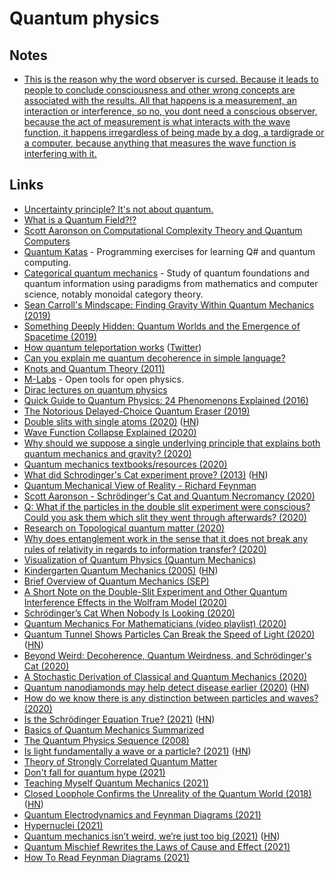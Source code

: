 # Quantum physics

## Notes

- [This is the reason why the word observer is cursed. Because it leads to people to conclude consciousness and other wrong concepts are associated with the results. All that happens is a measurement, an interaction or interference, so no, you dont need a conscious observer, because the act of measurement is what interacts with the wave function, it happens irregardless of being made by a dog, a tardigrade or a computer, because anything that measures the wave function is interfering with it.](https://www.reddit.com/r/quantum/comments/lqtxa6/does_the_observer_effect_only_happens_if_the/)

## Links

- [Uncertainty principle? It's not about quantum.](https://www.youtube.com/watch?v=MBnnXbOM5S4)
- [What is a Quantum Field?!?](https://www.youtube.com/watch?v=Y7Ac8zKTD-E)
- [Scott Aaronson on Computational Complexity Theory and Quantum Computers](https://www.youtube.com/watch?v=0jrybODBUpA)
- [Quantum Katas](https://github.com/Microsoft/QuantumKatas) - Programming exercises for learning Q# and quantum computing.
- [Categorical quantum mechanics](https://wiki2.org/en/Categorical_quantum_mechanics) - Study of quantum foundations and quantum information using paradigms from mathematics and computer science, notably monoidal category theory.
- [Sean Carroll's Mindscape: Finding Gravity Within Quantum Mechanics (2019)](https://overcast.fm/+S_7nkatBo)
- [Something Deeply Hidden: Quantum Worlds and the Emergence of Spacetime (2019)](https://www.goodreads.com/book/show/44065062-something-deeply-hidden)
- [How quantum teleportation works](https://quantum.country/teleportation) ([Twitter](https://twitter.com/michael_nielsen/status/1194368423116988416))
- [Can you explain me quantum decoherence in simple language?](https://www.reddit.com/r/askscience/comments/cetdgb/can_you_explain_me_quantum_decoherence_in_simple/)
- [Knots and Quantum Theory (2011)](https://www.ias.edu/ideas/2011/witten-knots-quantum-theory)
- [M-Labs](https://m-labs.hk/) - Open tools for open physics.
- [Dirac lectures on quantum physics](https://www.youtube.com/channel/UCJNLN1Zl4XKBAscTdhSLM1Q/videos)
- [Quick Guide to Quantum Physics: 24 Phenomenons Explained (2016)](https://medium.com/@gabrielp/top-24-quantum-physics-effects-bb49afdee552)
- [The Notorious Delayed-Choice Quantum Eraser (2019)](https://www.preposterousuniverse.com/blog/2019/09/21/the-notorious-delayed-choice-quantum-eraser/)
- [Double slits with single atoms (2020)](https://physicsworld.com/a/double-slits-with-single-atoms/) ([HN](https://news.ycombinator.com/item?id=22364787))
- [Wave Function Collapse Explained (2020)](https://www.boristhebrave.com/2020/04/13/wave-function-collapse-explained/)
- [Why should we suppose a single underlying principle that explains both quantum mechanics and gravity? (2020)](https://www.reddit.com/r/AskPhysics/comments/g314f4/why_should_we_suppose_a_single_underlying/)
- [Quantum mechanics textbooks/resources (2020)](https://www.reddit.com/r/askscience/comments/fo4igl/are_quantum_fields_in_any_way_similar_to/fldftev)
- [What did Schrodinger's Cat experiment prove? (2013)](https://wtamu.edu/~cbaird/sq/2013/07/30/what-did-schrodingers-cat-experiment-prove/) ([HN](https://news.ycombinator.com/item?id=23349052))
- [Quantum Mechanical View of Reality - Richard Feynman](https://www.youtube.com/playlist?list=PLW_HsOU6YZRkdhFFznHNEfua9NK3deBQy)
- [Scott Aaronson - Schrödinger's Cat and Quantum Necromancy (2020)](https://www.youtube.com/watch?v=xAYzTNFyazo)
- [Q: What if the particles in the double slit experiment were conscious? Could you ask them which slit they went through afterwards? (2020)](https://www.askamathematician.com/2020/05/q-what-if-the-particles-in-the-double-slit-experiment-were-conscious-could-you-ask-them-which-slit-they-went-through-afterwards/)
- [Research on Topological quantum matter (2020)](https://twitter.com/MBarkeshli/status/1283139300901695488)
- [Why does entanglement work in the sense that it does not break any rules of relativity in regards to information transfer? (2020)](https://www.reddit.com/r/AskPhysics/comments/hptloh/why_does_entanglement_work_in_the_sense_that_it/)
- [Visualization of Quantum Physics (Quantum Mechanics)](https://www.youtube.com/watch?v=p7bzE1E5PMY)
- [Kindergarten Quantum Mechanics (2005)](https://arxiv.org/abs/quant-ph/0510032) ([HN](https://news.ycombinator.com/item?id=24130443))
- [Brief Overview of Quantum Mechanics (SEP)](https://plato.stanford.edu/entries/qm/)
- [A Short Note on the Double-Slit Experiment and Other Quantum Interference Effects in the Wolfram Model (2020)](https://www.wolframphysics.org/bulletins/2020/08/a-short-note-on-the-double-slit-experiment-and-other-quantum-interference-effects-in-the-wolfram-model/)
- [Schrödinger’s Cat When Nobody Is Looking (2020)](http://nautil.us/issue/89/the-dark-side/schrdingers-cat-when-nobody-is-looking)
- [Quantum Mechanics For Mathematicians (video playlist) (2020)](https://www.youtube.com/playlist?list=PLqX5gFCSJtMBA62lNda_l5jRV09LklQ0s)
- [Quantum Tunnel Shows Particles Can Break the Speed of Light (2020)](https://www.quantamagazine.org/quantum-tunnel-shows-particles-can-break-the-speed-of-light-20201020/) ([HN](https://news.ycombinator.com/item?id=24876598))
- [Beyond Weird: Decoherence, Quantum Weirdness, and Schrödinger's Cat (2020)](https://www.theatlantic.com/science/archive/2018/10/beyond-weird-decoherence-quantum-weirdness-schrodingers-cat/573448/)
- [A Stochastic Derivation of Classical and Quantum Mechanics (2020)](https://arxiv.org/abs/2011.09181)
- [Quantum nanodiamonds may help detect disease earlier (2020)](https://phys.org/news/2020-11-quantum-nanodiamonds-disease-earlier.html) ([HN](https://news.ycombinator.com/item?id=25216529))
- [How do we know there is any distinction between particles and waves? (2020)](https://www.reddit.com/r/quantum/comments/kmwjid/how_do_we_know_there_is_any_distinction_between/)
- [Is the Schrödinger Equation True? (2021)](https://www.scientificamerican.com/article/is-the-schroedinger-equation-true/) ([HN](https://news.ycombinator.com/item?id=25695384))
- [Basics of Quantum Mechanics Summarized](https://news.ycombinator.com/item?id=25742619)
- [The Quantum Physics Sequence (2008)](https://www.lesswrong.com/posts/hc9Eg6erp6hk9bWhn/the-quantum-physics-sequence)
- [Is light fundamentally a wave or a particle? (2021)](https://www.forbes.com/sites/startswithabang/2021/01/08/ask-ethan-is-light-fundamentally-a-wave-or-a-particle/?sh=cd4afa479a0e) ([HN](https://news.ycombinator.com/item?id=25772323))
- [Theory of Strongly Correlated Quantum Matter](https://www.fkf.mpg.de/schaefer#)
- [Don't fall for quantum hype (2021)](https://www.youtube.com/watch?v=b-aGIvUomTA)
- [Teaching Myself Quantum Mechanics (2021)](https://danielepaliotta.com/qm-1/)
- [Closed Loophole Confirms the Unreality of the Quantum World (2018)](https://www.quantamagazine.org/closed-loophole-confirms-the-unreality-of-the-quantum-world-20180725/) ([HN](https://news.ycombinator.com/item?id=26147560))
- [Quantum Electrodynamics and Feynman Diagrams (2021)](https://www.youtube.com/watch?v=X-FEU4mQWtE)
- [Hypernuclei (2021)](https://johncarlosbaez.wordpress.com/2021/03/06/hypernuclei/)
- [Quantum mechanics isn’t weird, we’re just too big (2021)](https://www.youtube.com/watch?v=q1O11kP6x1k) ([HN](https://news.ycombinator.com/item?id=26365293))
- [Quantum Mischief Rewrites the Laws of Cause and Effect (2021)](https://www.quantamagazine.org/quantum-mischief-rewrites-the-laws-of-cause-and-effect-20210311/)
- [How To Read Feynman Diagrams (2021)](https://www.youtube.com/watch?v=oBNZOOuqO6c)
